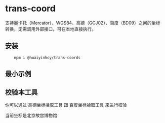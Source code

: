 # trans-coord

支持墨卡托（Mercator）、WGS84、高德（GCJ02）、百度（BD09）之间的坐标转换，无需调用外部接口，可在本地直接执行。

## 安装

```shell
    npm i @huaiyinhcy/trans-coords
```

## 最小示例

<demo vue="../../demos/trans-coord/minimal.vue" />

## 校验本工具

你可以通过
[高德坐标拾取工具](https://lbs.amap.com/tools/picker)
跟
[百度坐标拾取工具](https://api.map.baidu.com/lbsapi/getpoint/index.html)
来进行校验

当前坐标是北京故宫博物馆

<demo vue="../../demos/trans-coord/validate.vue" />
